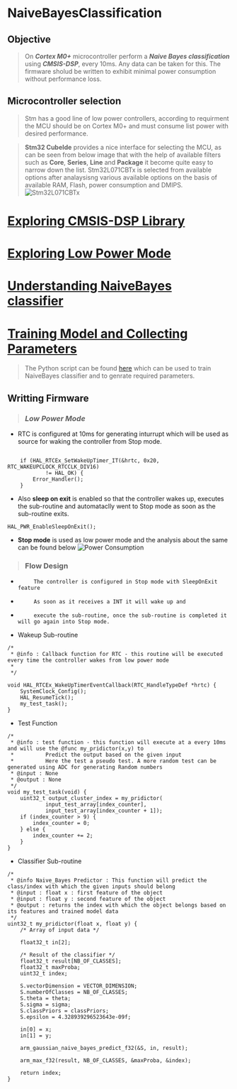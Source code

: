 # NaiveBayesClassification

## Objective 

> On ***Cortex M0+*** microcontroller perform a ***Naive Bayes classification*** using ***CMSIS-DSP***, every 10ms. Any data can be taken for this.
The firmware sholud be written to exhibit minimal power consumption without performance loss.


## Microcontroller selection 

> Stm has a good line of low power controllers, according to  requirment the MCU should be on Cortex M0+ and must consume list power with desired performance.

> **Stm32 CubeIde** provides a nice interface for selecting the MCU, as can be seen from below image that with the help of available filters such as **Core**, **Series**, **Line** and **Package** it become quite easy to narrow down the list.
Stm32L071CBTx is selected from available options after analaysisng various available options on the basis of available RAM, Flash, power consumption and DMIPS.
![Stm32L071CBTx]()

# [Exploring CMSIS-DSP Library](https://github.com/dil2743/NaiveBayesClassification/blob/CubeIde/CMSIS-DSP.md)

# [Exploring Low Power Mode](https://github.com/dil2743/NaiveBayesClassification/blob/CubeIde/LowPowerDesign.md)

# [Understanding NaiveBayes classifier](https://github.com/dil2743/NaiveBayesClassification/blob/CubeIde/Naive-BayesClassifier.md)

# [Training Model and Collecting Parameters](https://github.com/dil2743/NaiveBayesClassification/blob/CubeIde/TrannigModel.md)
> The Python script can be found [here](https://github.com/dil2743/NaiveBayesClassification/blob/CubeIde/ModelTranning/BayesianClassiferTrain.py) which can be used to train NaiveBayes classifier and to genrate required parameters. 

## Writting Firmware 

> ### ***Low Power Mode*** 

* RTC is configured at 10ms for generating inturrupt which will be used as source for waking the controller from Stop mode.
```

	if (HAL_RTCEx_SetWakeUpTimer_IT(&hrtc, 0x20, RTC_WAKEUPCLOCK_RTCCLK_DIV16)
			!= HAL_OK) {
		Error_Handler();
	}
```
* Also **sleep on exit** is enabled so that the controller wakes up, executes the sub-routine and  automataclly went to Stop mode as soon as the sub-routine exits.
```
HAL_PWR_EnableSleepOnExit();
```
* **Stop mode** is used as low power mode and the analysis about the same can be found below
![Power Consumption]()

> ### Flow Design

 * 			The controller is configured in Stop mode with SleepOnExit feature
 * 			As soon as it receives a INT it will wake up and
 * 			execute the sub-routine, once the sub-routine is completed it will go again into Stop mode.

* Wakeup Sub-routine 
```
/*
 * @info : Callback function for RTC - this routine will be executed every time the controller wakes from low power mode
 *
 */

void HAL_RTCEx_WakeUpTimerEventCallback(RTC_HandleTypeDef *hrtc) {
	SystemClock_Config();
	HAL_ResumeTick();
	my_test_task();
}
```
* Test Function 
```
/*
 * @info : test function - this function will execute at a every 10ms and will use the @func my_pridictor(x,y) to
 * 			Predict the output based on the given input
 * 			Here the test a pseudo test. A more random test can be generated using ADC for generating Random numbers
 * @input : None
 * @output : None
 */
void my_test_task(void) {
	uint32_t output_cluster_index = my_pridictor(
			input_test_array[index_counter],
			input_test_array[index_counter + 1]);
	if (index_counter > 9) {
		index_counter = 0;
	} else {
		index_counter += 2;
	}
}
```
* Classifier Sub-routine
```
/*
 * @info Naive_Bayes Predictor : This function will predict the class/index with which the given inputs should belong
 * @input : float x : first feature of the object
 * @input : float y : second feature of the object
 * @output : returns the index with which the object belongs based on its features and trained model data
 */
uint32_t my_pridictor(float x, float y) {
	/* Array of input data */

	float32_t in[2];

	/* Result of the classifier */
	float32_t result[NB_OF_CLASSES];
	float32_t maxProba;
	uint32_t index;

	S.vectorDimension = VECTOR_DIMENSION;
	S.numberOfClasses = NB_OF_CLASSES;
	S.theta = theta;
	S.sigma = sigma;
	S.classPriors = classPriors;
	S.epsilon = 4.328939296523643e-09f;

	in[0] = x;
	in[1] = y;

	arm_gaussian_naive_bayes_predict_f32(&S, in, result);

	arm_max_f32(result, NB_OF_CLASSES, &maxProba, &index);

	return index;
}
```







